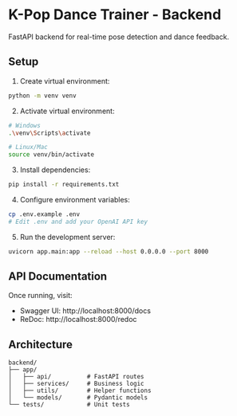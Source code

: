 # K-Pop Dance Trainer - Backend

FastAPI backend for real-time pose detection and dance feedback.

## Setup

1. Create virtual environment:
```bash
python -m venv venv
```

2. Activate virtual environment:
```bash
# Windows
.\venv\Scripts\activate

# Linux/Mac
source venv/bin/activate
```

3. Install dependencies:
```bash
pip install -r requirements.txt
```

4. Configure environment variables:
```bash
cp .env.example .env
# Edit .env and add your OpenAI API key
```

5. Run the development server:
```bash
uvicorn app.main:app --reload --host 0.0.0.0 --port 8000
```

## API Documentation

Once running, visit:
- Swagger UI: http://localhost:8000/docs
- ReDoc: http://localhost:8000/redoc

## Architecture

```
backend/
├── app/
│   ├── api/          # FastAPI routes
│   ├── services/     # Business logic
│   ├── utils/        # Helper functions
│   └── models/       # Pydantic models
└── tests/            # Unit tests
```
